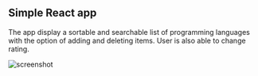 ## Simple React app
The app display a sortable and searchable list of programming languages with the option of adding and deleting items. User is also able to change rating.

![screenshot](https://github.com/DrozdzynskiDawid/Advanced_Internet_Applications/assets/55097930/7a7acfeb-26ea-4b3e-a0c3-d9802be57d7a)

